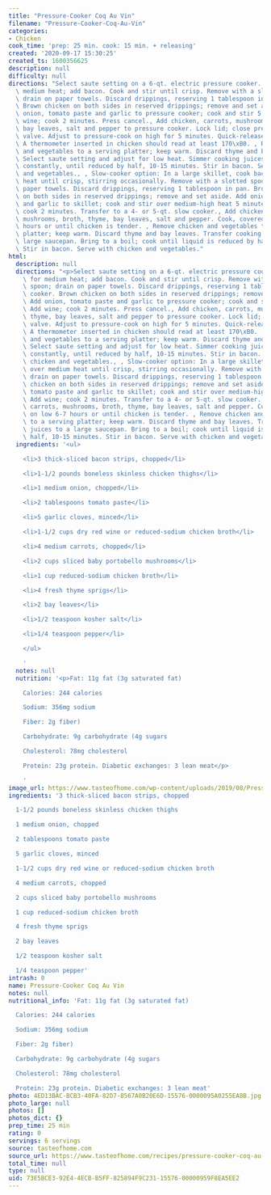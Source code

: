 ```yaml
---
title: "Pressure-Cooker Coq Au Vin"
filename: "Pressure-Cooker-Coq-Au-Vin"
categories:
- Chicken
cook_time: 'prep: 25 min. cook: 15 min. + releasing'
created: '2020-09-17 15:30:25'
created_ts: 1600356625
description: null
difficulty: null
directions: "Select saute setting on a 6-qt. electric pressure cooker. Adjust for\
  \ medium heat; add bacon. Cook and stir until crisp. Remove with a slotted spoon;\
  \ drain on paper towels. Discard drippings, reserving 1 tablespoon in pressure cooker.\
  \ Brown chicken on both sides in reserved drippings; remove and set aside., Add\
  \ onion, tomato paste and garlic to pressure cooker; cook and stir 5 minutes. Add\
  \ wine; cook 2 minutes. Press cancel., Add chicken, carrots, mushrooms, broth, thyme,\
  \ bay leaves, salt and pepper to pressure cooker. Lock lid; close pressure-release\
  \ valve. Adjust to pressure-cook on high for 5 minutes. Quick-release pressure.\
  \ A thermometer inserted in chicken should read at least 170\xB0. , Remove chicken\
  \ and vegetables to a serving platter; keep warm. Discard thyme and bay leaves.\
  \ Select saute setting and adjust for low heat. Simmer cooking juices, stirring\
  \ constantly, until reduced by half, 10-15 minutes. Stir in bacon. Serve with chicken\
  \ and vegetables., , Slow-cooker option: In a large skillet, cook bacon over medium\
  \ heat until crisp, stirring occasionally. Remove with a slotted spoon; drain on\
  \ paper towels. Discard drippings, reserving 1 tablespoon in pan. Brown chicken\
  \ on both sides in reserved drippings; remove and set aside. Add onion, tomato paste\
  \ and garlic to skillet; cook and stir over medium-high heat 5 minutes. Add wine;\
  \ cook 2 minutes. Transfer to a 4- or 5-qt. slow cooker., Add chicken, carrots,\
  \ mushrooms, broth, thyme, bay leaves, salt and pepper. Cook, covered, on low 6-7\
  \ hours or until chicken is tender. , Remove chicken and vegetables to a serving\
  \ platter; keep warm. Discard thyme and bay leaves. Transfer cooking juices to a\
  \ large saucepan. Bring to a boil; cook until liquid is reduced by half, 10-15 minutes.\
  \ Stir in bacon. Serve with chicken and vegetables."
html:
  description: null
  directions: "<p>Select saute setting on a 6-qt. electric pressure cooker. Adjust\
    \ for medium heat; add bacon. Cook and stir until crisp. Remove with a slotted\
    \ spoon; drain on paper towels. Discard drippings, reserving 1 tablespoon in pressure\
    \ cooker. Brown chicken on both sides in reserved drippings; remove and set aside.,\
    \ Add onion, tomato paste and garlic to pressure cooker; cook and stir 5 minutes.\
    \ Add wine; cook 2 minutes. Press cancel., Add chicken, carrots, mushrooms, broth,\
    \ thyme, bay leaves, salt and pepper to pressure cooker. Lock lid; close pressure-release\
    \ valve. Adjust to pressure-cook on high for 5 minutes. Quick-release pressure.\
    \ A thermometer inserted in chicken should read at least 170\xB0. , Remove chicken\
    \ and vegetables to a serving platter; keep warm. Discard thyme and bay leaves.\
    \ Select saute setting and adjust for low heat. Simmer cooking juices, stirring\
    \ constantly, until reduced by half, 10-15 minutes. Stir in bacon. Serve with\
    \ chicken and vegetables., , Slow-cooker option: In a large skillet, cook bacon\
    \ over medium heat until crisp, stirring occasionally. Remove with a slotted spoon;\
    \ drain on paper towels. Discard drippings, reserving 1 tablespoon in pan. Brown\
    \ chicken on both sides in reserved drippings; remove and set aside. Add onion,\
    \ tomato paste and garlic to skillet; cook and stir over medium-high heat 5 minutes.\
    \ Add wine; cook 2 minutes. Transfer to a 4- or 5-qt. slow cooker., Add chicken,\
    \ carrots, mushrooms, broth, thyme, bay leaves, salt and pepper. Cook, covered,\
    \ on low 6-7 hours or until chicken is tender. , Remove chicken and vegetables\
    \ to a serving platter; keep warm. Discard thyme and bay leaves. Transfer cooking\
    \ juices to a large saucepan. Bring to a boil; cook until liquid is reduced by\
    \ half, 10-15 minutes. Stir in bacon. Serve with chicken and vegetables.</p>\n"
  ingredients: '<ul>

    <li>3 thick-sliced bacon strips, chopped</li>

    <li>1-1/2 pounds boneless skinless chicken thighs</li>

    <li>1 medium onion, chopped</li>

    <li>2 tablespoons tomato paste</li>

    <li>5 garlic cloves, minced</li>

    <li>1-1/2 cups dry red wine or reduced-sodium chicken broth</li>

    <li>4 medium carrots, chopped</li>

    <li>2 cups sliced baby portobello mushrooms</li>

    <li>1 cup reduced-sodium chicken broth</li>

    <li>4 fresh thyme sprigs</li>

    <li>2 bay leaves</li>

    <li>1/2 teaspoon kosher salt</li>

    <li>1/4 teaspoon pepper</li>

    </ul>

    '
  notes: null
  nutrition: '<p>Fat: 11g fat (3g saturated fat)

    Calories: 244 calories

    Sodium: 356mg sodium

    Fiber: 2g fiber)

    Carbohydrate: 9g carbohydrate (4g sugars

    Cholesterol: 78mg cholesterol

    Protein: 23g protein. Diabetic exchanges: 3 lean meat</p>

    '
image_url: https://www.tasteofhome.com/wp-content/uploads/2019/08/Pressure-Cooker-Coq-au-Vin-_EXPS_TOHON19_237444_B06_05_1b-696x696.jpg
ingredients: '3 thick-sliced bacon strips, chopped

  1-1/2 pounds boneless skinless chicken thighs

  1 medium onion, chopped

  2 tablespoons tomato paste

  5 garlic cloves, minced

  1-1/2 cups dry red wine or reduced-sodium chicken broth

  4 medium carrots, chopped

  2 cups sliced baby portobello mushrooms

  1 cup reduced-sodium chicken broth

  4 fresh thyme sprigs

  2 bay leaves

  1/2 teaspoon kosher salt

  1/4 teaspoon pepper'
intrash: 0
name: Pressure-Cooker Coq Au Vin
notes: null
nutritional_info: 'Fat: 11g fat (3g saturated fat)

  Calories: 244 calories

  Sodium: 356mg sodium

  Fiber: 2g fiber)

  Carbohydrate: 9g carbohydrate (4g sugars

  Cholesterol: 78mg cholesterol

  Protein: 23g protein. Diabetic exchanges: 3 lean meat'
photo: 4ED13BAC-BCB3-40FA-82D7-8567A0B20E6D-15576-0000095A0255EA8B.jpg
photo_large: null
photos: []
photos_dict: {}
prep_time: 25 min
rating: 0
servings: 6 servings
source: tasteofhome.com
source_url: https://www.tasteofhome.com/recipes/pressure-cooker-coq-au-vin/
total_time: null
type: null
uid: 73E5BCE3-92E4-4ECB-B5FF-825894F9C231-15576-00000959F8EA5EE2
---
```

